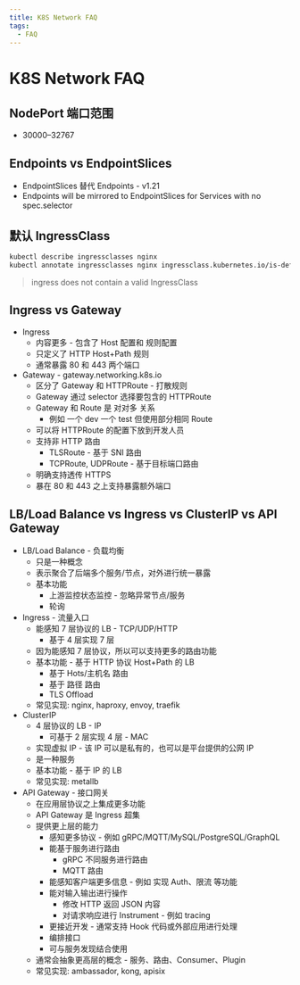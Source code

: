 ```yaml
---
title: K8S Network FAQ
tags:
  - FAQ
---
```


# K8S Network FAQ

## NodePort 端口范围

- 30000–32767

## Endpoints vs EndpointSlices

- EndpointSlices 替代 Endpoints - v1.21
- Endpoints will be mirrored to EndpointSlices for Services with no spec.selector

## 默认 IngressClass

```bash
kubectl describe ingressclasses nginx
kubectl annotate ingressclasses nginx ingressclass.kubernetes.io/is-default-class=true
```

> ingress does not contain a valid IngressClass

## Ingress vs Gateway

- Ingress
  - 内容更多 - 包含了 Host 配置和 规则配置
  - 只定义了 HTTP Host+Path 规则
  - 通常暴露 80 和 443 两个端口
- Gateway - gateway.networking.k8s.io
  - 区分了 Gateway 和 HTTPRoute - 打散规则
  - Gateway 通过 selector 选择要包含的 HTTPRoute
  - Gateway 和 Route 是 对对多 关系
    - 例如 一个 dev 一个 test 但使用部分相同 Route
  - 可以将 HTTPRoute 的配置下放到开发人员
  - 支持非 HTTP 路由
    - TLSRoute - 基于 SNI 路由
    - TCPRoute, UDPRoute - 基于目标端口路由
  - 明确支持透传 HTTPS
  - 暴在 80 和 443 之上支持暴露额外端口

## LB/Load Balance vs Ingress vs ClusterIP vs API Gateway

- LB/Load Balance - 负载均衡
  - 只是一种概念
  - 表示聚合了后端多个服务/节点，对外进行统一暴露
  - 基本功能
    - 上游监控状态监控 - 忽略异常节点/服务
    - 轮询
- Ingress - 流量入口
  - 能感知 7 层协议的 LB - TCP/UDP/HTTP
    - 基于 4 层实现 7 层
  - 因为能感知 7 层协议，所以可以支持更多的路由功能
  - 基本功能 - 基于 HTTP 协议 Host+Path 的 LB
    - 基于 Hots/主机名 路由
    - 基于 路径 路由
    - TLS Offload
  - 常见实现: nginx, haproxy, envoy, traefik
- ClusterIP
  - 4 层协议的 LB - IP
    - 可基于 2 层实现 4 层 - MAC
  - 实现虚拟 IP - 该 IP 可以是私有的，也可以是平台提供的公网 IP
  - 是一种服务
  - 基本功能 - 基于 IP 的 LB
  - 常见实现: metallb
- API Gateway - 接口网关
  - 在应用层协议之上集成更多功能
  - API Gateway 是 Ingress 超集
  - 提供更上层的能力
    - 感知更多协议 - 例如 gRPC/MQTT/MySQL/PostgreSQL/GraphQL
    - 能基于服务进行路由
      - gRPC 不同服务进行路由
      - MQTT 路由
    - 能感知客户端更多信息 - 例如 实现 Auth、限流 等功能
    - 能对输入输出进行操作
      - 修改 HTTP 返回 JSON 内容
      - 对请求响应进行 Instrument - 例如 tracing
    - 更接近开发 - 通常支持 Hook 代码或外部应用进行处理
    - 编排接口
    - 可与服务发现结合使用
  - 通常会抽象更高层的概念 - 服务、路由、Consumer、Plugin
  - 常见实现: ambassador, kong, apisix
